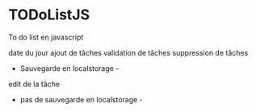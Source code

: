 # TODoListJS

To do list en javascript

date du jour
ajout de tâches
validation de tâches
suppression de tâches

- Sauvegarde en localstorage -

edit de la tâche 

- pas de sauvegarde en localstorage - 
